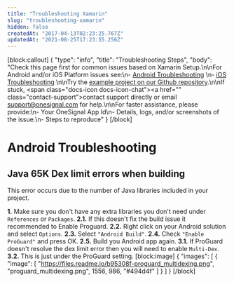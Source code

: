 ```yaml
---
title: "Troubleshooting Xamarin"
slug: "troubleshooting-xamarin"
hidden: false
createdAt: "2017-04-13T02:23:25.767Z"
updatedAt: "2021-08-25T17:23:55.256Z"
---
```

[block:callout]
{
  "type": "info",
  "title": "Troubleshooting Steps",
  "body": "Check this page first for common issues based on Xamarin Setup.\n\nFor Android and/or iOS Platform issues see:\n- [Android Troubleshooting](doc:troubleshooting-android) \n- [iOS Troubleshooting](doc:troubleshooting-ios) \n\nTry the [example project on our Github repository](https://github.com/OneSignal/OneSignal-Xamarin-SDK/tree/main/Samples).\n\nIf stuck, <span class=\"docs-icon docs-icon-chat\"></span><a href=\"\" class=\"contact-support\">contact support directly</a> or email support@onesignal.com for help.\n\nFor faster assistance, please provide:\n- Your OneSignal App Id\n- Details, logs, and/or screenshots of the issue.\n- Steps to reproduce"
}
[/block]

# Android Troubleshooting

## Java 65K Dex limit errors when building

This error occurs due to the number of Java libraries included in your project.

**1.** Make sure you don't have any extra libraries you don't need under `References` or `Packages`.
**2.1.** If this doesn't fix the build issue it recommended to Enable Proguard.
**2.2.** Right click on your Android solution and select `Options`.
**2.3.** Select `"Android Build"`.
**2.4.** Check `"Enable ProGuard"` and press OK.
**2.5.** Build you Android app again.
**3.1.** If ProGuard doesn't resolve the dex limit error then you will need to enable `Multi-Dex`.
**3.2.** This is just under the ProGuard setting.
[block:image]
{
  "images": [
    {
      "image": [
        "https://files.readme.io/b95308f-proguard_multidexing.png",
        "proguard_multidexing.png",
        1556,
        986,
        "#494d4f"
      ]
    }
  ]
}
[/block]